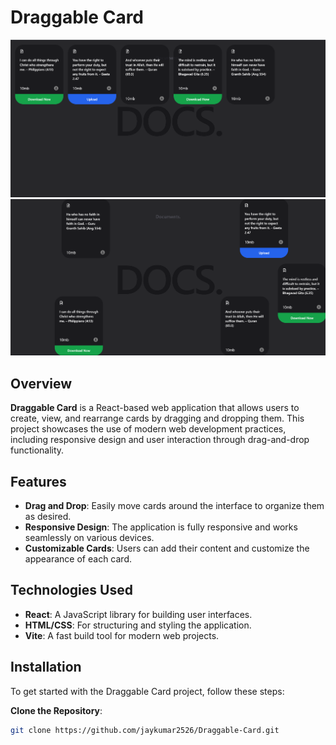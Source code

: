 # Draggable Card
![Alt text](src/assets/p1.png)
![Alt text](src/assets/p2.png)


## Overview
**Draggable Card** is a React-based web application that allows users to create, view, and rearrange cards by dragging and dropping them. This project showcases the use of modern web development practices, including responsive design and user interaction through drag-and-drop functionality.

## Features
- **Drag and Drop**: Easily move cards around the interface to organize them as desired.
- **Responsive Design**: The application is fully responsive and works seamlessly on various devices.
- **Customizable Cards**: Users can add their content and customize the appearance of each card.

## Technologies Used
- **React**: A JavaScript library for building user interfaces.
- **HTML/CSS**: For structuring and styling the application.
- **Vite**: A fast build tool for modern web projects.

## Installation
To get started with the Draggable Card project, follow these steps:

 **Clone the Repository**:
   ```bash
   git clone https://github.com/jaykumar2526/Draggable-Card.git


